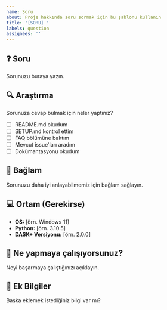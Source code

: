 ```yaml
---
name: Soru
about: Proje hakkında soru sormak için bu şablonu kullanın
title: '[SORU] '
labels: question
assignees: ''
---
```


## ❓ Soru
Sorunuzu buraya yazın.

## 🔍 Araştırma
Sorunuza cevap bulmak için neler yaptınız?
- [ ] README.md okudum
- [ ] SETUP.md kontrol ettim
- [ ] FAQ bölümüne baktım
- [ ] Mevcut issue'ları aradım
- [ ] Dokümantasyonu okudum

## 📝 Bağlam
Sorunuzu daha iyi anlayabilmemiz için bağlam sağlayın.

## 💻 Ortam (Gerekirse)
- **OS:** [örn. Windows 11]
- **Python:** [örn. 3.10.5]
- **DASK+ Versiyonu:** [örn. 2.0.0]

## 🎯 Ne yapmaya çalışıyorsunuz?
Neyi başarmaya çalıştığınızı açıklayın.

## 📎 Ek Bilgiler
Başka eklemek istediğiniz bilgi var mı?
